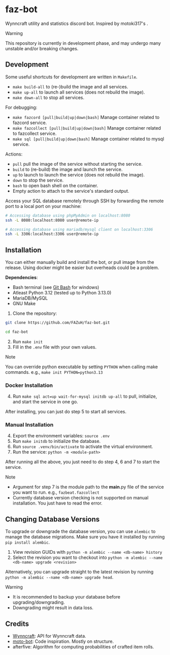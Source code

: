 # faz-bot

Wynncraft utility and statistics discord bot. Inspired by motoki317's .

> [!WARNING]
> This repository is currently in development phase, and may undergo many unstable and/or breaking changes.

## Development

Some useful shortcuts for development are written in `Makefile`.

- `make build-all` to (re-)build the image and all services.
- `make up-all` to launch all services (does not rebuild the image).
- `make down-all` to stop all services.

For debugging:

- `make fazcord [pull|build|up|down|bash]` Manage container related to fazcord service.
- `make fazcollect [pull|build|up|down|bash]` Manage container related to fazcollect service.
- `make sql [pull|build|up|down|bash]` Manage container related to mysql service.

Actions:

- `pull` pull the image of the service without starting the service.
- `build` to (re-build) the image and launch the service.
- `up` to launch to launch the service (does not rebuild the image).
- `down` to stop the service.
- `bash` to open bash shell on the container.
- Empty action to attach to the service's standard output.

Access your SQL database remotely through SSH by forwarding the remote port to a local port on your machine:

```sh
# Accessing database using phpMyAdmin on localhost:8080
ssh -L 8080:localhost:8080 user@remote-ip

# Accessing database using mariadb/mysql client on localhost:3306
ssh -L 3306:localhost:3306 user@remote-ip
```

## Installation

You can either manually build and install the bot, or pull image from the release.
Using docker might be easier but overheads could be a problem.

**Dependencies**:
- Bash terminal (see [Git Bash](https://git-scm.com/downloads) for windows)
- Atleast Python 3.12 (tested up to Python 3.13.0)
- MariaDB/MySQL
- GNU Make

1. Clone the repository:

```sh
git clone https://github.com/FAZuH/faz-bot.git

cd faz-bot
```
2. Run `make init`
3. Fill in the `.env` file with your own values.

> [!NOTE]
> You can override python executable by setting `PYTHON` when calling make commands. e.g., `make init PYTHON=python3.13`

### Docker Installation

4. Run `make sql act=up wait-for-mysql initdb up-all` to pull, initialize, and start the service in one go.

After installing, you can just do step 5 to start all services.

### Manual Installation

4. Export the environment variables: `source .env`
5. Run `make initdb` to initialize the database.
6. Run `source .venv/bin/activate` to activate the virtual environment.
7. Run the service: `python -m <module-path>`

After running all the above, you just need to do step 4, 6 and 7 to start the service.

> [!NOTE]
> - Argument for step 7 is the module path to the __main__.py file of the service you want to run. e.g., `fazbeat.fazcollect`
> - Currently database version checking is not supported on manual installation. You just have to read the error.

## Changing Database Versions

To upgrade or downgrade the database version, you can use `alembic` to manage the database migrations. Make sure you have it installed by running `pip install alembic`.

1. View revision GUIDs with `python -m alembic --name <db-name> history`
2. Select the revision you want to checkout into `python -m alembic --name <db-name> upgrade <revision>`

Alternatively, you can upgrade straight to the latest revision by running `python -m alembic --name <db-name> upgrade head`.

> [!WARNING]
> - It is recommended to backup your database before upgrading/downgrading.
> - Downgrading might result in data loss.

## Credits

- [Wynncraft](https://wynncraft.com/): API for Wynncraft data.
- [moto-bot](https://github.com/motoki317/moto-bot/blob/master/README.md): Code inspiration. Mostly on structure.
- afterfive: Algorithm for computing probabilities of crafted item rolls.
